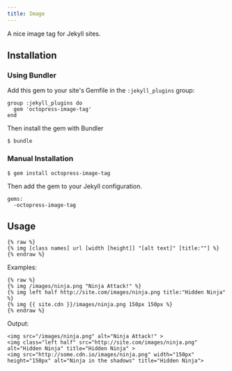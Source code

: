 ```yaml
---
title: Image
---
```


A nice image tag for Jekyll sites.

## Installation

### Using Bundler

Add this gem to your site's Gemfile in the `:jekyll_plugins` group:

    group :jekyll_plugins do
      gem 'octopress-image-tag'
    end

Then install the gem with Bundler

    $ bundle

### Manual Installation

    $ gem install octopress-image-tag

Then add the gem to your Jekyll configuration.

    gems:
      -octopress-image-tag

## Usage

```
{% raw %}
{% img [class names] url [width [height]] "[alt text]" [title:""] %}
{% endraw %}
```

Examples:

```
{% raw %}
{% img /images/ninja.png "Ninja Attack!" %}
{% img left half http://site.com/images/ninja.png title:"Hidden Ninja" %}
{% img {{ site.cdn }}/images/ninja.png 150px 150px %}
{% endraw %}
```

Output:

```
<img src="/images/ninja.png" alt="Ninja Attack!" >
<img class="left half" src="http://site.com/images/ninja.png" alt="Hidden Ninja" title="Hidden Ninja" >
<img src="http://some.cdn.io/images/ninja.png" width="150px" height="150px" alt="Ninja in the shadows" title="Hidden Ninja">
```


